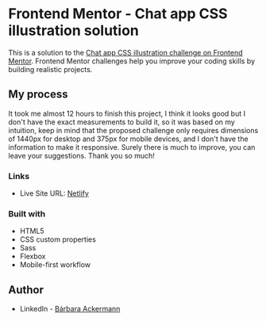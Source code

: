# Frontend Mentor - Chat app CSS illustration solution

This is a solution to the [Chat app CSS illustration challenge on Frontend Mentor](https://www.frontendmentor.io/challenges/chat-app-css-illustration-O5auMkFqY). Frontend Mentor challenges help you improve your coding skills by building realistic projects. 

## My process

It took me almost 12 hours to finish this project, I think it looks good but I don't have the exact measurements to build it, so it was based on my intuition, keep in mind that the proposed challenge only requires dimensions of 1440px for desktop and 375px for mobile devices, and I don't have the information to make it responsive. Surely there is much to improve, you can leave your suggestions. Thank you so much!

### Links

- Live Site URL: [Netlify](https://incredible-crostata-3fc482.netlify.app)

### Built with

- HTML5
- CSS custom properties
- Sass
- Flexbox
- Mobile-first workflow

## Author

- LinkedIn - [Bárbara Ackermann](https://www.linkedin.com/in/barchuackermann/)